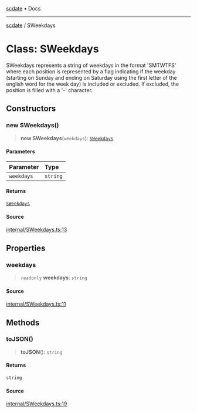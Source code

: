 [scdate](../README.md) • Docs

---

[scdate](../README.md) / SWeekdays

# Class: SWeekdays

SWeekdays represents a string of weekdays in the format 'SMTWTFS' where each
position is represented by a flag indicating if the weekday (starting on
Sunday and ending on Saturday using the first letter of the english word for
the week day) is included or excluded. If excluded, the position is filled
with a '-' character.

## Constructors

### new SWeekdays()

> **new SWeekdays**(`weekdays`): [`SWeekdays`](SWeekdays.md)

#### Parameters

| Parameter  | Type     |
| :--------- | :------- |
| `weekdays` | `string` |

#### Returns

[`SWeekdays`](SWeekdays.md)

#### Source

[internal/SWeekdays.ts:13](https://github.com/ericvera/scdate/blob/main/src/internal/SWeekdays.ts#L13)

## Properties

### weekdays

> `readonly` **weekdays**: `string`

#### Source

[internal/SWeekdays.ts:11](https://github.com/ericvera/scdate/blob/main/src/internal/SWeekdays.ts#L11)

## Methods

### toJSON()

> **toJSON**(): `string`

#### Returns

`string`

#### Source

[internal/SWeekdays.ts:19](https://github.com/ericvera/scdate/blob/main/src/internal/SWeekdays.ts#L19)
